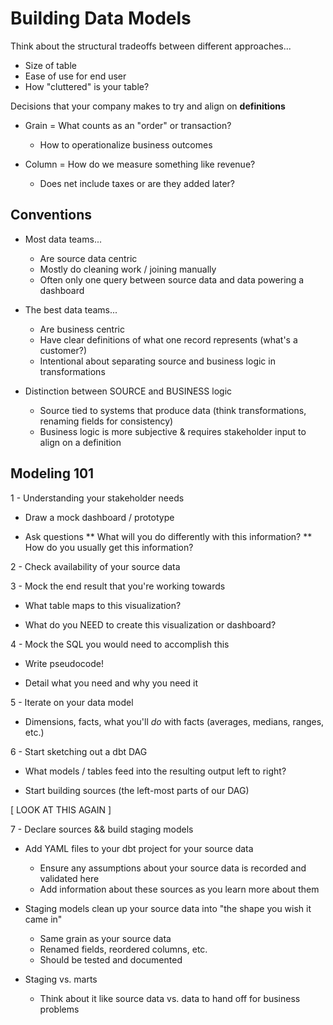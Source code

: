 # Building Data Models

Think about the structural tradeoffs between different approaches...
* Size of table
* Ease of use for end user
* How "cluttered" is your table?

Decisions that your company makes to try and align on **definitions**
* Grain = What counts as an "order" or transaction?
  * How to operationalize business outcomes

* Column = How do we measure something like revenue?
  * Does net include taxes or are they added later?

## Conventions

* Most data teams...
    * Are source data centric
    * Mostly do cleaning work / joining manually
    * Often only one query between source data and data powering a dashboard

* The best data teams...
    * Are business centric
    * Have clear definitions of what one record represents (what's a customer?)
    * Intentional about separating source and business logic in transformations

* Distinction between SOURCE and BUSINESS logic
    * Source tied to systems that produce data (think transformations, renaming fields for consistency)
    * Business logic is more subjective & requires stakeholder input to align on a definition

## Modeling 101

1 - Understanding your stakeholder needs

* Draw a mock dashboard / prototype

* Ask questions 
    ** What will you do differently with this information?
    ** How do you usually get this information?

2 - Check availability of your source data

3 - Mock the end result that you're working towards

* What table maps to this visualization?

* What do you NEED to create this visualization or dashboard?


4 - Mock the SQL you would need to accomplish this

* Write pseudocode!

* Detail what you need and why you need it


5 - Iterate on your data model

* Dimensions, facts, what you'll *do* with facts (averages, medians, ranges, etc.)

6 - Start sketching out a dbt DAG

* What models / tables feed into the resulting output left to right?

* Start building sources (the left-most parts of our DAG)

[ LOOK AT THIS AGAIN ]

7 - Declare sources && build staging models

* Add YAML files to your dbt project for your source data
    * Ensure any assumptions about your source data is recorded and validated here
    * Add information about these sources as you learn more about them

* Staging models clean up your source data into "the shape you wish it came in"
    * Same grain as your source data
    * Renamed fields, reordered columns, etc.
    * Should be tested and documented

* Staging vs. marts
    * Think about it like source data vs. data to hand off for business problems